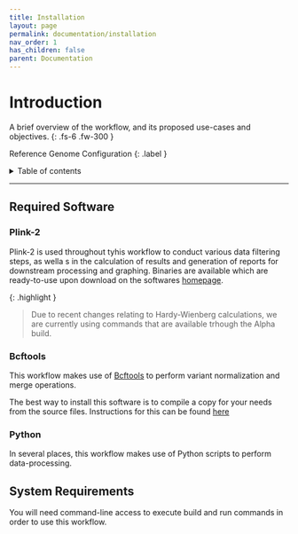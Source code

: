 ```yaml
---
title: Installation
layout: page
permalink: documentation/installation
nav_order: 1
has_children: false
parent: Documentation
---
```


# Introduction

A brief overview of the workflow, and its proposed use-cases and objectives.
{: .fs-6 .fw-300 }

Reference Genome Configuration
{: .label }



<details markdown="block">
  <summary>
    Table of contents
  </summary>
  {: .text-delta }
1. TOC
{:toc}
</details>

---

## Required Software

### Plink-2

Plink-2 is used throughout tyhis workflow to conduct various data filtering steps, as wella s in the calculation of results and generation of reports for downstream processing and graphing. Binaries are available which are ready-to-use upon download on the softwares [homepage](https://www.cog-genomics.org/plink/2.0/).

{: .highlight }
> Due to recent changes relating to Hardy-Wienberg calculations, we are currently using commands that are available trhough the Alpha build.

### Bcftools

This workflow makes use of [Bcftools](https://samtools.github.io/bcftools/bcftools.html) to perform variant normalization and merge operations.

The best way to install this software is to compile a copy for your needs from the source files. Instructions for this can be found [here](https://samtools.github.io/bcftools/howtos/install.html)

### Python

In several places, this workflow makes use of Python scripts to perform data-processing.

## System Requirements

You will need command-line access to execute build and run commands in order to use this workflow.